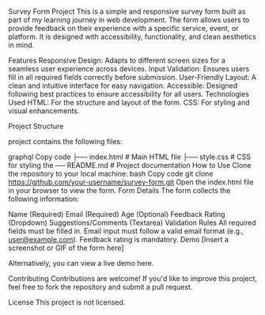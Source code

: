 Survey Form Project
This is a simple and responsive survey form built as part of my learning journey in web development. The form allows users to provide feedback on their experience with a specific service, event, or platform. It is designed with accessibility, functionality, and clean aesthetics in mind.

Features
Responsive Design: Adapts to different screen sizes for a seamless user experience across devices.
Input Validation: Ensures users fill in all required fields correctly before submission.
User-Friendly Layout: A clean and intuitive interface for easy navigation.
Accessible: Designed following best practices to ensure accessibility for all users.
Technologies Used
HTML: For the structure and layout of the form.
CSS: For styling and visual enhancements.

Project Structure

project contains the following files:

graphql
Copy code
├── index.html     # Main HTML file
├── style.css      # CSS for styling the 
 ── README.md      # Project documentation
How to Use
Clone the repository to your local machine:
bash
Copy code
git clone https://github.com/your-username/survey-form.git
Open the index.html file in your browser to view the form.
Form Details
The form collects the following information:

Name (Required)
Email (Required)
Age (Optional)
Feedback Rating (Dropdown)
Suggestions/Comments (Textarea)
Validation Rules
All required fields must be filled in.
Email input must follow a valid email format (e.g., user@example.com).
Feedback rating is mandatory.
Demo
[Insert a screenshot or GIF of the form here]

Alternatively, you can view a live demo here.

Contributing
Contributions are welcome! If you'd like to improve this project, feel free to fork the repository and submit a pull request.

License
This project is not licensed.
